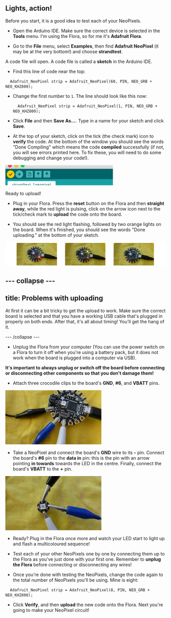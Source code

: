 ## Lights, action!

Before you start, it is a good idea to test each of your NeoPixels. 

+ Open the Arduino IDE. Make sure the correct device is selected in the **Tools** menu. I'm using the Flora, so for me it's **Adafruit Flora**.

+ Go to the **File** menu, select **Examples**, then find **Adafruit NeoPixel** \(it may be at the very bottom!\) and choose **strandtest**.

A code file will open. A code file is called a **sketch** in the Arduino IDE.

+ Find this line of code near the top:

```
  Adafruit_NeoPixel strip = Adafruit_NeoPixel(60, PIN, NEO_GRB + NEO_KHZ800);
```

+ Change the first number to `1`. The line should look like this now:

  ```
    Adafruit_NeoPixel strip = Adafruit_NeoPixel(1, PIN, NEO_GRB + NEO_KHZ800);
  ```

+ Click **File** and then **Save As...**. Type in a name for your sketch and click **Save**.

+ At the top of your sketch, click on the tick (the check mark) icon to **verify** the code. At the bottom of the window you should see the words "Done Compiling" which means the code **compiled** successfully \(if not, you will see errors printed here. To fix these, you will need to do some debugging and change your code!\). 

![](images/verifyIcon.png)

Ready to upload!

+ Plug in your Flora. Press the **reset** button on the Flora and then **straight away**, while the red light is pulsing, click on the arrow icon next to the tick/check mark to **upload** the code onto the board.

+ You should see the red light flashing, followed by two orange lights on the board. When it's finished, you should see the words "Done uploading." at the bottom of your sketch.  
   
![](images/upload3_120_800.png)

--- collapse ---
---
title: Problems with uploading
---

At first it can be a bit tricky to get the upload to work. Make sure the correct board is selected and that you have a working USB cable that's plugged in properly on both ends. After that, it's all about timing! You'll get the hang of it.

--- /collapse ---

+ Unplug the Flora from your computer \(You can use the power switch on a Flora to turn it off when you're using a battery pack, but it does not work when the board is plugged into a computer via USB\).

**It's important to always unplug or switch off the board before connecting or disconnecting other components so that you don't damage them!**

+ Attach three crocodile clips to the board's **GND**, **\#6**, and **VBATT** pins.  
   
![](images/crocsFlora.png)

+ Take a NeoPixel and connect the board's **GND** wire to its **-** pin. Connect the board's **\#6** pin to the **data in** pin: this is the pin with an arrow pointing **in towards** towards the LED in the centre. Finally, connect the board's **VBATT** to the **+** pin. 

![](images/crocsPixel.png)

+ Ready? Plug in the Flora once more and watch your LED start to light up and flash a multicoloured sequence!

+ Test each of your other NeoPixels one by one by connecting them up to the Flora as you've just done with your first one. Remember to **unplug the Flora** before connecting or disconnecting any wires!

+ Once you're done with testing the NeoPixels, change the code again to the total number of NeoPixels you'll be using. Mine is eight:

```
  Adafruit_NeoPixel strip = Adafruit_NeoPixel(8, PIN, NEO_GRB + NEO_KHZ800);
```

+ Click **Verify**, and then **upload** the new code onto the Flora. Next you're going to make your NeoPixel circuit!
